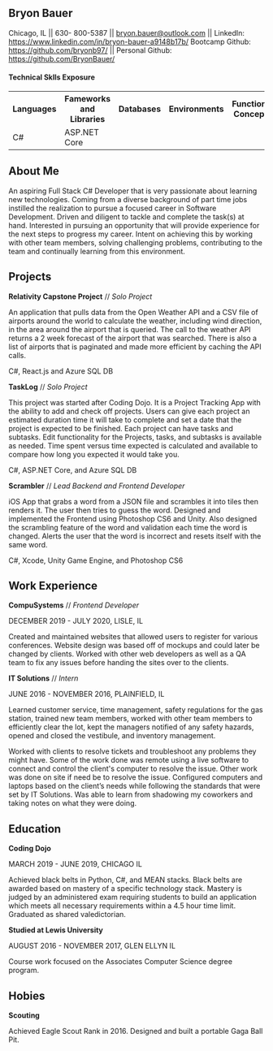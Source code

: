 ## Bryon Bauer
Chicago, IL || 630- 800-5387 || bryon.bauer@outlook.com || LinkedIn: https://www.linkedin.com/in/bryon-bauer-a9148b17b/
Bootcamp Github: https://github.com/bryonb97/ || Personal Github: https://github.com/BryonBauer/


#### Technical Sklls Exposure
<table>
        <tr>
            <th>Languages</th>
            <th>Fameworks and Libraries</th>
            <th>Databases</th>
            <th>Environments</th>
            <th>Functional Concepts</th>
        </tr>
        <tr>
            <td>C#</td>
            <td>ASP.NET Core</td>
        </tr>
</table>


## About Me
An aspiring Full Stack C# Developer that is very passionate about learning new technologies. Coming from a diverse background of part time jobs instilled the realization to pursue a focused career in Software Development. Driven and diligent to tackle and complete the task(s) at hand. Interested in pursuing an opportunity that will provide experience for the next steps to progress my career. Intent on achieving this by working with other team members, solving challenging problems, contributing to the team and continually learning from this environment.


## Projects
**Relativity Capstone Project**  // *Solo Project*

An application that pulls data from the Open Weather API and a CSV file of airports around the world to calculate the weather, including wind direction, in the area around the airport that is queried. The call to the weather API returns a 2 week forecast of the airport that was searched. There is also a list of airports that is paginated and made more efficient by caching the API calls.  

C#, React.js and Azure SQL DB


**TaskLog** // *Solo Project*

This  project was started after Coding Dojo. It is a Project Tracking App with the ability to add and check off projects. Users can give each project an estimated duration time it will take to complete and set a date that the project is expected to be finished. Each project can have tasks and subtasks. Edit functionality for the Projects, tasks, and subtasks is available as needed. Time spent versus time expected is calculated and available to compare how long you expected it would take you.

C#, ASP.NET Core, and Azure SQL DB


**Scrambler** // *Lead Backend and Frontend Developer*

iOS App that grabs a word from a JSON file and scrambles it into tiles then renders it. The user then tries to guess the word. Designed and implemented the Frontend using Photoshop CS6 and Unity. Also designed the scrambling feature of the word and validation each time the word is changed. Alerts the user that the word is incorrect and resets itself with the same word.

C#, Xcode, Unity Game Engine, and Photoshop CS6


## Work Experience
**CompuSystems** // *Frontend Developer*

DECEMBER 2019 - JULY 2020,  LISLE, IL

Created and maintained websites that allowed users to register for various conferences. Website design was based off of mockups and could later be changed by clients. Worked with other web developers as well as a QA team to fix any issues before handing the sites over to the clients. 


**IT Solutions** // *Intern*

JUNE 2016 - NOVEMBER 2016,  PLAINFIELD, IL

Learned customer service, time management, safety regulations for the gas station, trained new team members, worked with other team members to efficiently clear the lot, kept the managers notified of any safety hazards, opened and closed the vestibule, and  inventory management.

Worked with clients to resolve tickets and troubleshoot any problems they might have.  Some of the work done was remote using a live software to connect and control the client's computer to resolve the issue. Other work was done on site if need be to resolve the issue. Configured computers and laptops based on the client’s needs while following the standards that were set by IT Solutions. Was able to learn from shadowing my coworkers and taking notes on what they were doing.

## Education
**Coding Dojo**

MARCH  2019 - JUNE  2019,  CHICAGO IL

Achieved black belts in Python, C#, and MEAN stacks. Black belts are awarded based on mastery of a specific technology stack.  Mastery is judged by an administered exam requiring students to build an application which meets all necessary requirements within a 4.5 hour time limit.
Graduated as shared valedictorian.


**Studied at Lewis University**

AUGUST  2016 - NOVEMBER  2017, GLEN ELLYN IL

Course work focused on the Associates Computer Science degree program.


## Hobies

**Scouting**

Achieved Eagle Scout Rank in 2016. Designed and built a portable Gaga Ball Pit.


<!-- ### Footer

Last updated: August 2, 2020 -->


